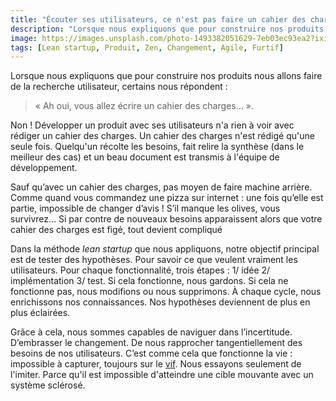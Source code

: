 ```yaml
---
title: "Écouter ses utilisateurs, ce n'est pas faire un cahier des charges."
description: "Lorsque nous expliquons que pour construire nos produits nous allons faire de la recherche utilisateur, certains nous répondent : « Ah oui, vous allez écrire un cahier des charges… »."
image: https://images.unsplash.com/photo-1493382051629-7eb03ec93ea2?ixid=MXwxMjA3fDB8MHxwaG90by1wYWdlfHx8fGVufDB8fHw%3D&ixlib=rb-1.2.1&auto=format&fit=crop&w=1200&q=80
tags: [Lean startup, Produit, Zen, Changement, Agile, Furtif]
---
```


Lorsque nous expliquons que pour construire nos produits nous allons faire de la recherche utilisateur, certains nous répondent :

> « Ah oui, vous allez écrire un cahier des charges… ».

Non ! Développer un produit avec ses utilisateurs n'a rien à voir avec rédiger un cahier des charges. Un cahier des charges n'est rédigé qu'une seule fois. Quelqu'un récolte les besoins, fait relire la synthèse (dans le meilleur des cas) et un beau document est transmis à l'équipe de développement.

Sauf qu’avec un cahier des charges, pas moyen de faire machine arrière. Comme quand vous commandez une pizza sur internet : une fois qu’elle est partie, impossible de changer d’avis ! S’il manque les olives, vous survivrez… Si par contre de nouveaux besoins apparaissent alors que votre cahier des charges est figé, tout devient compliqué

Dans la méthode _lean startup_ que nous appliquons, notre objectif principal est de tester des hypothèses. Pour savoir ce que veulent vraiment les utilisateurs. Pour chaque fonctionnalité, trois étapes : 1/ idée 2/ implémentation 3/ test. Si cela fonctionne, nous gardons. Si cela ne fonctionne pas, nous modifions ou nous supprimons. À chaque cycle, nous enrichissons nos connaissances. Nos hypothèses deviennent de plus en plus éclairées.

Grâce à cela, nous sommes capables de naviguer dans l’incertitude. D’embrasser le changement. De nous rapprocher tangentiellement des besoins de nos utilisateurs. C’est comme cela que fonctionne la vie : impossible à capturer, toujours sur le [vif](https://f14e.fr/2019/08/30/fluidifier-administration-age-ecran/). Nous essayons seulement de l'imiter. Parce qu'il est impossible d'atteindre une cible mouvante avec un système sclérosé.
